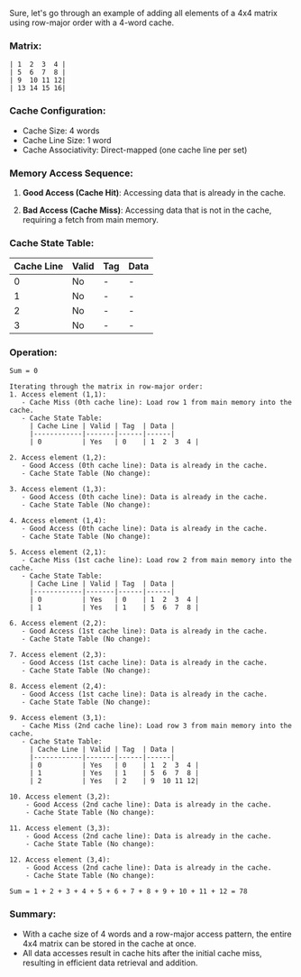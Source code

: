 Sure, let's go through an example of adding all elements of a 4x4 matrix using row-major order with a 4-word cache.

### Matrix:
```
| 1  2  3  4 |
| 5  6  7  8 |
| 9  10 11 12|
| 13 14 15 16|
```

### Cache Configuration:
- Cache Size: 4 words
- Cache Line Size: 1 word
- Cache Associativity: Direct-mapped (one cache line per set)

### Memory Access Sequence:
1. **Good Access (Cache Hit)**: Accessing data that is already in the cache.

2. **Bad Access (Cache Miss)**: Accessing data that is not in the cache, requiring a fetch from main memory.

### Cache State Table:

| Cache Line | Valid | Tag  | Data |
|------------|-------|------|------|
| 0          | No    | -    | -    |
| 1          | No    | -    | -    |
| 2          | No    | -    | -    |
| 3          | No    | -    | -    |

### Operation:

```plaintext
Sum = 0

Iterating through the matrix in row-major order:
1. Access element (1,1):
   - Cache Miss (0th cache line): Load row 1 from main memory into the cache.
   - Cache State Table:
     | Cache Line | Valid | Tag  | Data |
     |------------|-------|------|------|
     | 0          | Yes   | 0    | 1  2  3  4 |

2. Access element (1,2):
   - Good Access (0th cache line): Data is already in the cache.
   - Cache State Table (No change):

3. Access element (1,3):
   - Good Access (0th cache line): Data is already in the cache.
   - Cache State Table (No change):

4. Access element (1,4):
   - Good Access (0th cache line): Data is already in the cache.
   - Cache State Table (No change):

5. Access element (2,1):
   - Cache Miss (1st cache line): Load row 2 from main memory into the cache.
   - Cache State Table:
     | Cache Line | Valid | Tag  | Data |
     |------------|-------|------|------|
     | 0          | Yes   | 0    | 1  2  3  4 |
     | 1          | Yes   | 1    | 5  6  7  8 |

6. Access element (2,2):
   - Good Access (1st cache line): Data is already in the cache.
   - Cache State Table (No change):

7. Access element (2,3):
   - Good Access (1st cache line): Data is already in the cache.
   - Cache State Table (No change):

8. Access element (2,4):
   - Good Access (1st cache line): Data is already in the cache.
   - Cache State Table (No change):

9. Access element (3,1):
   - Cache Miss (2nd cache line): Load row 3 from main memory into the cache.
   - Cache State Table:
     | Cache Line | Valid | Tag  | Data |
     |------------|-------|------|------|
     | 0          | Yes   | 0    | 1  2  3  4 |
     | 1          | Yes   | 1    | 5  6  7  8 |
     | 2          | Yes   | 2    | 9  10 11 12|

10. Access element (3,2):
    - Good Access (2nd cache line): Data is already in the cache.
    - Cache State Table (No change):

11. Access element (3,3):
    - Good Access (2nd cache line): Data is already in the cache.
    - Cache State Table (No change):

12. Access element (3,4):
    - Good Access (2nd cache line): Data is already in the cache.
    - Cache State Table (No change):

Sum = 1 + 2 + 3 + 4 + 5 + 6 + 7 + 8 + 9 + 10 + 11 + 12 = 78
```

### Summary:

- With a cache size of 4 words and a row-major access pattern, the entire 4x4 matrix can be stored in the cache at once.
- All data accesses result in cache hits after the initial cache miss, resulting in efficient data retrieval and addition.

